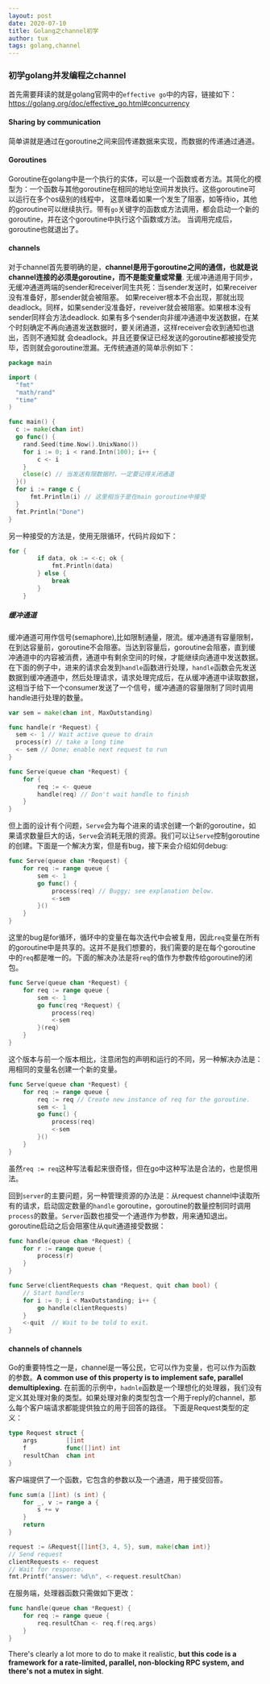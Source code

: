 ```yaml
---
layout: post
date: 2020-07-10
title: Golang之channel初学
author: tux
tags: golang,channel
---
```


### 初学golang并发编程之channel

首先需要拜读的就是golang官网中的`effective go`中的内容，链接如下：https://golang.org/doc/effective_go.html#concurrency

#### Sharing by communication

简单讲就是通过在goroutine之间来回传递数据来实现，而数据的传递通过通道。

#### Goroutines

Goroutine在golang中是一个执行的实体，可以是一个函数或者方法。其简化的模型为：一个函数与其他goroutine在相同的地址空间并发执行。这些goroutine可以运行在多个os级别的线程中，
这意味着如果一个发生了阻塞，如等待io，其他的goroutine可以继续执行。带有`go`关键字的函数或方法调用，都会启动一个新的goroutine，并在这个goroutine中执行这个函数或方法。
当调用完成后，goroutine也就退出了。

#### channels

对于channel首先要明确的是，**channel是用于goroutine之间的通信，也就是说channel连接的必须是goroutine，而不是能变量或常量**.
无缓冲通道用于同步，无缓冲通道两端的sender和receiver同生共死：当sender发送时，如果receiver没有准备好，那sender就会被阻塞。
如果receiver根本不会出现，那就出现deadlock。同样，如果sender没准备好，reveiver就会被阻塞。如果根本没有sender同样会方法deadlock.
如果有多个sender向非缓冲通道中发送数据，在某个时刻确定不再向通道发送数据时，要关闭通道，这样receiver会收到通知也退出，否则不通知就
会deadlock。并且还要保证已经发送的goroutine都被接受完毕，否则就会goroutine泄漏。无传统通道的简单示例如下：
```go
package main

import (
  "fmt"
  "math/rand"
  "time"
)

func main() {
  c := make(chan int)
  go func() {
    rand.Seed(time.Now().UnixNano())
    for i := 0; i < rand.Intn(100); i++ {
        c <- i
    }
    close(c) // 当发送有限数据时，一定要记得关闭通道
  }()
  for i := range c {
      fmt.Println(i) // 这里相当于是在main goroutine中接受
  }
  fmt.Println("Done")
}
```
另一种接受的方法是，使用无限循环，代码片段如下：

```go
for {
        if data, ok := <-c; ok {
            fmt.Println(data)
        } else {
            break
        }
    }
```

##### 缓冲通道

缓冲通道可用作信号(semaphore),比如限制通量，限流。缓冲通道有容量限制，在到达容量前，goroutine不会阻塞。当达到容量后，goroutine会阻塞，直到缓冲通道中的内容被消费，通道中有剩余空间的时候，才能继续向通道中发送数据。在下面的例子中，进来的请求会发到`handle`函数进行处理，`handle`函数会先发送数据到缓冲通道中，然后处理请求，请求处理完成后，在从缓冲通道中读取数据，这相当于给下一个consumer发送了一个信号，缓冲通道的容量限制了同时调用handle进行处理的数量。

```go
var sem = make(chan int, MaxOutstanding)

func handle(r *Request) {
  sem <- 1 // Wait active queue to drain
  process(r) // take a long time
  <- sem // Done; enable next request to run
}

func Serve(queue chan *Request) {
    for {
        req := <- queue
        handle(req) // Don't wait handle to finish
    }
}
```
但上面的设计有个问题，`Serve`会为每个进来的请求创建一个新的goroutine，如果请求数量巨大的话，`Serve`会消耗无限的资源。我们可以让`Serve`控制goroutine的创建。下面是一个解决方案，但是有bug，接下来会介绍如何debug:

```go
func Serve(queue chan *Request) {
    for req := range queue {
        sem <- 1
        go func() {
            process(req) // Buggy; see explanation below.
            <-sem
        }()
    }
}
```
这里的bug是for循环，循环中的变量在每次迭代中会被复用，因此`req`变量在所有的goroutine中是共享的。这并不是我们想要的，我们需要的是在每个goroutine中的`req`都是唯一的。下面的解决办法是将`req`的值作为参数传给goroutine的闭包。
```go
func Serve(queue chan *Request) {
    for req := range queue {
        sem <- 1
        go func(req *Request) {
            process(req)
            <-sem
        }(req)
    }
}
```
这个版本与前一个版本相比，注意闭包的声明和运行的不同，另一种解决办法是：用相同的变量名创建一个新的变量。
```go
func Serve(queue chan *Request) {
    for req := range queue {
        req := req // Create new instance of req for the goroutine.
        sem <- 1
        go func() {
            process(req)
            <-sem
        }()
    }
}
```
虽然`req := req`这种写法看起来很奇怪，但在go中这种写法是合法的，也是惯用法。

回到`server`的主要问题，另一种管理资源的办法是：从request channel中读取所有的请求，启动固定数量的`handle` goroutine，goroutine的数量控制同时调用`process`的数量。`Server`函数也接受一个通道作为参数，用来通知退出。goroutine启动之后会阻塞住从quit通道接受数据：
```go
func handle(queue chan *Request) {
    for r := range queue {
        process(r)
    }
}

func Serve(clientRequests chan *Request, quit chan bool) {
    // Start handlers
    for i := 0; i < MaxOutstanding; i++ {
        go handle(clientRequests)
    }
    <-quit  // Wait to be told to exit.
}
```
#### channels of channels

Go的重要特性之一是，channel是一等公民，它可以作为变量，也可以作为函数的参数。**A common use of this property is to implement safe, parallel demultiplexing.**
在前面的示例中，`hadnle`函数是一个理想化的处理器，我们没有定义其处理对象的类型。如果处理对象的类型包含一个用于reply的channel，那么每个客户端请求都能提供独立的用于回答的路径。
下面是Request类型的定义：

```go
type Request struct {
    args        []int
    f           func([]int) int
    resultChan  chan int
}
```
客户端提供了一个函数，它包含的参数以及一个通道，用于接受回答。
```go
func sum(a []int) (s int) {
    for _, v := range a {
        s += v
    }
    return
}

request := &Request{[]int{3, 4, 5}, sum, make(chan int)}
// Send request
clientRequests <- request
// Wait for response.
fmt.Printf("answer: %d\n", <-request.resultChan)
```
在服务端，处理器函数只需做如下更改：
```go
func handle(queue chan *Request) {
    for req := range queue {
        req.resultChan <- req.f(req.args)
    }
}
```
There's clearly a lot more to do to make it realistic, **but this code is a framework for a rate-limited, parallel, non-blocking RPC system, and there's not a mutex in sight**.

